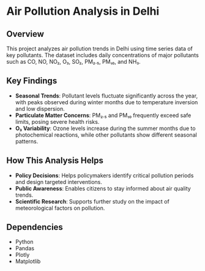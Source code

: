 
# Air Pollution Analysis in Delhi  

## Overview  
This project analyzes air pollution trends in Delhi using time series data of key pollutants. The dataset includes daily concentrations of major pollutants such as CO, NO, NO₂, O₃, SO₂, PM₂.₅, PM₁₀, and NH₃.  

## Key Findings  
- **Seasonal Trends**: Pollutant levels fluctuate significantly across the year, with peaks observed during winter months due to temperature inversion and low dispersion.  
- **Particulate Matter Concerns**: PM₂.₅ and PM₁₀ frequently exceed safe limits, posing severe health risks.  
- **O₃ Variability**: Ozone levels increase during the summer months due to photochemical reactions, while other pollutants show different seasonal patterns.  

## How This Analysis Helps  
- **Policy Decisions**: Helps policymakers identify critical pollution periods and design targeted interventions.  
- **Public Awareness**: Enables citizens to stay informed about air quality trends.  
- **Scientific Research**: Supports further study on the impact of meteorological factors on pollution.  



## Dependencies  
- Python 
- Pandas  
- Plotly  
- Matplotlib  

